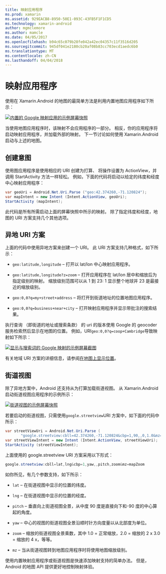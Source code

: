 ```yaml
---
title: 映射应用程序
ms.prod: xamarin
ms.assetid: 929EACB8-8950-50E1-093C-43FB5F1F1CD5
ms.technology: xamarin-android
author: mgmclemore
ms.author: mamcle
ms.date: 04/05/2017
ms.openlocfilehash: b94c65c079b28fe042a42ec04357c11f3516d205
ms.sourcegitcommit: 945df041e2180cb20af08b83cc703ecd1aedc6b0
ms.translationtype: MT
ms.contentlocale: zh-CN
ms.lasthandoff: 04/04/2018
---
```

# <a name="maps-application"></a>映射应用程序

使用在 Xamarin.Android 的地图的最简单方法是利用内置地图应用程序如下所示：

[![内置的 Google 映射应用的示例屏幕快照](maps-application-images/01-mapsapplication.png)](maps-application-images/01-mapsapplication.png#lightbox)

当使用地图应用程序时，该映射不会应用程序的一部分。 相反，你的应用程序将启动映射应用程序，并加载外部的映射。 下一节讨论如何使用 Xamarin.Android 启动与上述的地图。


## <a name="creating-the-intent"></a>创建意图

使用图应用程序是使用相应的 URI 创建为打算、 将操作设置为 ActionView，并调用 StartActivity 方法一样轻松。 例如，下面的代码将启动以给定的纬度和经度中心映射应用程序：

```csharp
var geoUri = Android.Net.Uri.Parse ("geo:42.374260,-71.120824");
var mapIntent = new Intent (Intent.ActionView, geoUri);
StartActivity (mapIntent);
```

此代码是所有所需启动上面的屏幕快照中所示的映射。 除了指定纬度和经度，地图的 URI 方案支持几个其他选项。


## <a name="geo-uri-scheme"></a>异地 URI 方案

上面的代码中使用异地方案来创建一个 URI。 此 URI 方案支持几种格式，如下所示：

-   `geo:latitude,longitude` &ndash; 打开以 lat/lon 中心映射应用程序。 

-   `geo:latitude,longitude?z=zoom` &ndash; 打开应用程序在 lat/lon 居中和缩放后为指定级别的映射。 缩放级别范围可以从 1 到 23: 1 显示整个地球并 23 是最接近的缩放级别。

-   `geo:0,0?q=my+street+address` &ndash; 将打开到街道地址的位置地图应用程序。 

-   `geo:0,0?q=business+near+city` &ndash; 打开映射应用程序并显示带批注的搜索结果。 


执行查询 （即街道的地址或搜索条款） 的 uri 的版本使用 Google 的 geocoder 服务检索然后显示在地图的位置。 例如，URI`geo:0,0?q=coop+Cambridge`导致映射如下所示：

[![显示与搜索词的 Google 映射的示例屏幕截图](maps-application-images/02-mapsearch.png)](maps-application-images/02-mapsearch.png#lightbox)



有关地域 URI 方案的详细信息，请参阅[在地图上显示位置](http://developer.android.com/guide/components/intents-common.html#Maps)。


## <a name="street-view"></a>街道视图

除了异地方案中，Android 还支持从为打算加载街道视图。 从 Xamarin.Android 启动街道视图应用程序的示例所示：

[![街道视图的示例屏幕快照](maps-application-images/03-streetview.png)](maps-application-images/03-streetview.png#lightbox)

若要启动的街道视图，只需使用`google.streetview`URI 方案中，如下面的代码中所示：

```csharp
var streetViewUri = Android.Net.Uri.Parse (
       "google.streetview:cbll=42.374260,-71.120824&cbp=1,90,,0,1.0&mz=20");  
var streetViewIntent = new Intent (Intent.ActionView, streetViewUri);  
StartActivity (streetViewIntent);
```

上面使用的 google.streetview URI 方案采用以下形式：

```csharp
google.streetview:cbll=lat,lng&cbp=1,yaw,,pitch,zoom&mz=mapZoom
```

如你所见，有几个参数支持，如下所示：

-   `lat` &ndash; 在街道视图中显示的位置的纬度。

-   `lng` &ndash; 在街道视图中显示的位置的经度。

-   `pitch` &ndash; 垂直向上街道视图全景，从中度 90 度是直接向下和-90 度的中心算起的角度。

-   `yaw` &ndash; 中心的视图的街道视图全景沿顺时针方向度量以从北部度为单位。

-   `zoom` &ndash; 缩放的街道视图全景乘数，其中 1.0 = 正常缩放，2.0 = 缩放的 2 x 3.0 = 缩放的 4 x，等等。

-   `mz` &ndash; 当从街道视图转到地图应用程序时将使用地图缩放级别。


使用内置映射应用程序或街道视图是快速添加映射支持的简单办法。 但是，Android 的地图 API 提供更好地控制映射体验。
